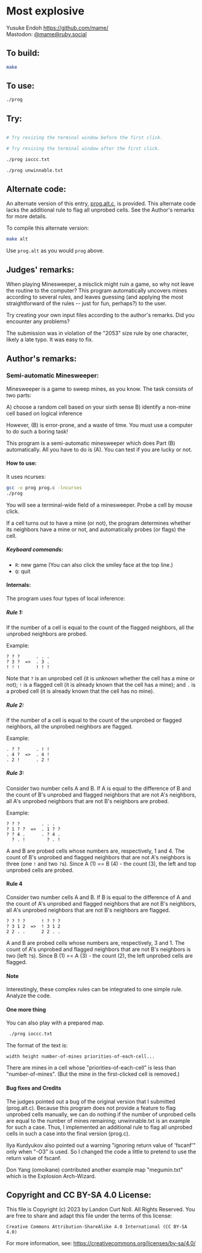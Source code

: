 # Most explosive

Yusuke Endoh
<https://github.com/mame/>\
Mastodon: [@mame@ruby.social](https://ruby.social/@mame)

## To build:

```sh
make
```

## To use:

```sh
./prog
```

## Try:

```sh

# Try resizing the terminal window before the first click.

# Try resizing the terminal window after the first click.

./prog ioccc.txt

./prog unwinnable.txt
```

## Alternate code:

An alternate version of this entry, [prog.alt.c](prog.alt.c), is provided.  This
alternate code lacks the additional rule to flag all unprobed cells.  See the
Author's remarks for more details.

To compile this alternate version:

```sh
make alt
```

Use `prog.alt` as you would `prog` above.

## Judges' remarks:

When playing Minesweeper, a misclick might ruin a game, so why not leave the
routine to the computer?  This program automatically uncovers mines according to
several rules, and leaves guessing (and applying the most straightforward of the
rules -- just for fun, perhaps?) to the user.

Try creating your own input files according to the author's remarks. Did you
encounter any problems?

The submission was in violation of the "2053" size rule by one character, likely
a late typo. It was easy to fix.

## Author's remarks:

### Semi-automatic Minesweeper:

Minesweeper is a game to sweep mines, as you know.  The task consists of two parts:

A) choose a random cell based on your sixth sense
B) identify a non-mine cell based on logical inference

However, (B) is error-prone, and a waste of time.  You must use a computer to do
such a boring task!

This program is a semi-automatic minesweeper which does Part (B) automatically.
All you have to do is (A).  You can test if you are lucky or not.

#### How to use:

It uses ncurses:

```sh
gcc -o prog prog.c -lncurses
./prog
```

You will see a terminal-wide field of a minesweeper.  Probe a cell by mouse
click.

If a cell turns out to have a mine (or not), the program determines whether its
neighbors have a mine or not, and automatically probes (or flags) the cell.

##### Keyboard commands:

* `R`: new game (You can also click the smiley face at the top line.)
* `Q`: quit

#### Internals:

The program uses four types of local inference:

##### Rule 1:

If the number of a cell is equal to the count of the flagged neighbors, all the
unprobed neighbors are probed.

Example:

```
? ? ?      . . .
? 3 ?  =>  . 3 .
! ! !      ! ! !
```

Note that `?` is an unprobed cell (it is unknown whether the cell has a mine or
not); `!` is a flagged cell (it is already known that the cell has a mine); and
`.` is a probed cell (it is already known that the cell has no mine).

##### Rule 2:

If the number of a cell is equal to the count of the unprobed or flagged
neighbors, all the unprobed neighbors are flagged.

Example:

```
. ? ?      . ! !
. 4 ?  =>  . 4 !
. 2 !      . 2 !
```

##### Rule 3:

Consider two number cells A and B.  If A is equal to the difference of B and the
count of B's unprobed and flagged neighbors that are not A's neighbors, all A's
unprobed neighbors that are not B's neighbors are probed.

Example:

```
? ? ?        . . .
? 1 ? ?  =>  . 1 ? ?
? ? 4 .      . ? 4 .
  ? . !        ? . !
```

A and B are probed cells whose numbers are, respectively, 1 and 4.  The count of B's unprobed and flagged neighbors that are not A's neighbors is three (one `!` and two `?`s).  Since A (1) == B (4) - the count (3), the left and top unprobed cells are probed.

#### Rule 4

Consider two number cells A and B.  If B is equal to the difference of A and the count of A's unprobed and flagged neighbors that are not B's neighbors, all A's unprobed neighbors that are not B's neighbors are flagged.

```
? ? ? ?      ! ? ? ?
? 3 1 2  =>  ! 3 1 2
2 2 . .      2 2 . .
```

A and B are probed cells whose numbers are, respectively, 3 and 1.  The count of A's unprobed and flagged neighbors that are not B's neighbors is two (left `?`s).  Since B (1) == A (3) - the count (2), the left unprobed cells are flagged.

#### Note

Interestingly, these complex rules can be integrated to one simple rule.  Analyze the code.

#### One more thing

You can also play with a prepared map.

```sh
 ./prog ioccc.txt
 ```

The format of the text is:

```
width height number-of-mines priorities-of-each-cell...
```

There are mines in a cell whose "priorities-of-each-cell" is less than "number-of-mines".
(But the mine in the first-clicked cell is removed.)

#### Bug fixes and Credits

The judges pointed out a bug of the original version that I submitted (prog.alt.c).  Because this program does not provide a feature to flag unprobed cells manually, we can do nothing if the number of unprobed cells are equal to the number of mines remaining; unwinnable.txt is an example for such a case.
Thus, I implemented an additional rule to flag all unprobed cells in such a case into the final version (prog.c).

Ilya Kurdyukov also pointed out a warning "ignoring return value of 'fscanf'" only when "-O3" is used.  So I changed the code a little to pretend to use the return value of fscanf.

Don Yang (omoikane) contributed another example map "megumin.txt" which is the Explosion Arch-Wizard.

## Copyright and CC BY-SA 4.0 License:

This file is Copyright (c) 2023 by Landon Curt Noll.  All Rights Reserved.
You are free to share and adapt this file under the terms of this license:

    Creative Commons Attribution-ShareAlike 4.0 International (CC BY-SA 4.0)

For more information, see: https://creativecommons.org/licenses/by-sa/4.0/
